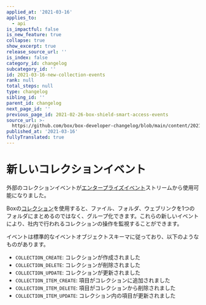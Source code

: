 ```yaml
---
applied_at: '2021-03-16'
applies_to:
  - api
is_impactful: false
is_new_feature: true
collapse: true
show_excerpt: true
release_source_url: ''
is_index: false
category_id: changelog
subcategory_id: ''
id: 2021-03-16-new-collection-events
rank: null
total_steps: null
type: changelog
sibling_id: ''
parent_id: changelog
next_page_id: ''
previous_page_id: 2021-02-26-box-shield-smart-access-events
source_url: >-
  https://github.com/box/box-developer-changelog/blob/main/content/2021/03-16-new-collection-events.md
published_at: '2021-03-16'
fullyTranslated: true
---
```

# 新しいコレクションイベント

外部のコレクションイベントが[エンタープライズイベント][enterprise-events]ストリームから使用可能になりました。

Boxの[コレクション][collections]を使用すると、ファイル、フォルダ、ウェブリンクを1つのフォルダにまとめるのではなく、グループ化できます。これらの新しいイベントにより、社内で行われるコレクションの操作を監視することができます。

イベントは標準的なイベントオブジェクトスキーマに従っており、以下のようなものがあります。

* `COLLECTION_CREATE`: コレクションが作成されました
* `COLLECTION_DELETE`: コレクションが削除されました
* `COLLECTION_UPDATE`: コレクションが更新されました
* `COLLECTION_ITEM_CREATE`: 項目がコレクションに追加されました
* `COLLECTION_ITEM_DELETE`: 項目がコレクションから削除されました
* `COLLECTION_ITEM_UPDATE`: コレクション内の項目が更新されました

[enterprise-events]: g://events/for-enterprise/

[collections]: g://collections/
